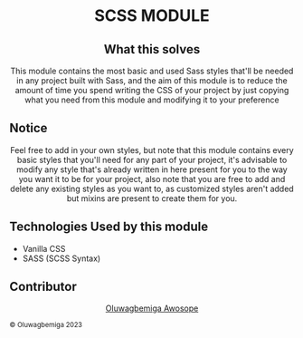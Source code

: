 <div align="center">
    <h1>SCSS MODULE</h1>
</div>

<div align="center">
    <h2>What this solves</h2>
    <p>This module contains the most basic and used Sass styles that'll be needed in any project built with Sass, and the aim of this module is to reduce the amount of time you spend writing the CSS of your project by just copying what you need from this module and modifying it to your preference</p>
</div>

## Notice

<div align="center">
    <p>Feel free to add in your own styles, but note that this module contains every basic styles that you'll need for any part of your project, it's advisable to modify any style that's already written in here present for you to the way you want it to be for your project, also note that you are free to add and delete any existing styles as you want to, as customized styles aren't added but mixins are present to create them for you.</p>
</div>

## Technologies Used by this module

<ul>
    <li>Vanilla CSS</li>
    <li>SASS (SCSS Syntax)</li>
</ul>

## Contributor

<div align="center">
    <a href="https://github.com/JAILBREAK-101">Oluwagbemiga Awosope</a>
</div>

<small>&copy; Oluwagbemiga 2023</small>
